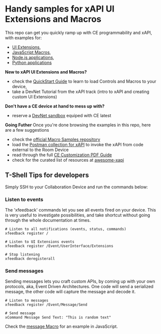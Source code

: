 # Handy samples for xAPI UI Extensions and Macros

This repo can get you quickly ramp up with CE programmability and xAPI, with examples for:
- [UI Extensions](./controls), 
- [JavaScript Macros](./macros), 
- [Node.js applications](./jsxapi), 
- [Python applications](./pyxows) 

**New to xAPI UI Extensions and Macros?**
- check the [QuickStart Guide](./docs/QuickStart.md) to learn to load Controls and Macros to your device, 
- take a DevNet Tutorial from the xAPI track (intro to xAPI and creating custom UI Extensions)

**Don't have a CE device at hand to mess up with?**
- reserve a [DevNet sandbox](https://github.com/CiscoDevNet/awesome-xapi/#sandboxes) equiped with CE latest

**Going Futher**
Once you're done browsing the examples in this repo, here are a few suggestions
- check the [official Macro Samples repository](https://github.com/CiscoDevNet/roomdevices-macros-samples)
- load the [Postman collection for xAPI](https://github.com/CiscoDevNet/postman-xapi) to invoke the xAPI from code external to the Room Device
- read through the full [CE Customization PDF Guide](https://www.cisco.com/c/dam/en/us/td/docs/telepresence/endpoint/ce99/collaboration-endpoint-software-api-reference-guide-ce99.pdf)
- check for the curated list of resources at [awesome-xapi](https://github.com/CiscoDevNet/awesome-xapi)


## T-Shell Tips for developers

Simply SSH to your Collaboration Device and run the commands below:

### Listen to events

The 'xfeedback' commands let you see all events fired on your device.
This is very useful to investigate possibilities, and take shortcut without going through the whole documentation at times.

```shell
# Listen to all notifications (events, status, commands)
xfeedback register /
```

```shell
# Listen to UI Extensions events
xfeedback register /Event/UserInterface/Extensions
```

```shell
# Stop listening
xfeedback deregisterall
```

### Send messages

Sending messages lets you craft custom APIs, by coming up with your own protocols, aka, Event Driven Architectures.
One code will send a serialized message, the other code will capture the message and decode it.

```shell
# Listen to messages
xfeedback register /Event/Message/Send
```

```shell
# Send message
xCommand Message Send Text: "This is random text"
```

Check the [message Macro](macros/8-message.js) for an example in JavaScript.